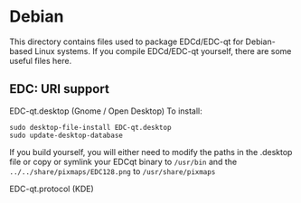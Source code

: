 
Debian
====================
This directory contains files used to package EDCd/EDC-qt
for Debian-based Linux systems. If you compile EDCd/EDC-qt yourself, there are some useful files here.

## EDC: URI support ##


EDC-qt.desktop  (Gnome / Open Desktop)
To install:

	sudo desktop-file-install EDC-qt.desktop
	sudo update-desktop-database

If you build yourself, you will either need to modify the paths in
the .desktop file or copy or symlink your EDCqt binary to `/usr/bin`
and the `../../share/pixmaps/EDC128.png` to `/usr/share/pixmaps`

EDC-qt.protocol (KDE)

